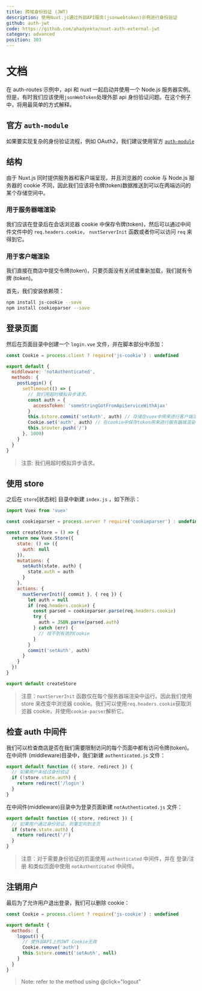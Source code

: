 ```yaml
---
title: 跨域身份验证 (JWT)
description: 使用Nuxt.js通过外部API服务(jsonwebtoken)示例进行身份验证
github: auth-jwt
code: https://github.com/ahadyekta/nuxt-auth-external-jwt
category: advanced
position: 303
---
```


# 文档

在 auth-routes 示例中，api 和 nuxt 一起启动并使用一个 Node.js 服务器实例。但是，有时我们应该使用`jsonWebToken`处理外部 api 身份验证问题。在这个例子中，将用最简单的方式解释。

## 官方 `auth-module`

如果要实现复杂的身份验证流程，例如 OAuth2，我们建议使用官方 [`auth-module`](https://github.com/nuxt-community/auth-module)

## 结构

由于 Nuxt.js 同时提供服务器和客户端呈现，并且浏览器的 cookie 与 Node.js 服务器的 cookie 不同，因此我们应该将令牌(token)数据推送到可以在两端访问的某个存储空间中。

### 用于服务器端渲染

我们应该在登录后在会话浏览器 cookie 中保存令牌(token)，然后可以通过中间件文件中的 `req.headers.cookie`， `nuxtServerInit` 函数或者你可以访问 `req` 来得到它。

### 用于客户端渲染

我们直接在商店中提交令牌(token)，只要页面没有关闭或重新加载，我们就有令牌 (token)。

首先，我们安装依赖项：

```bash
npm install js-cookie --save
npm install cookieparser --save
```

## 登录页面

然后在页面目录中创建一个 `login.vue` 文件，并在脚本部分中添加：

```js
const Cookie = process.client ? require('js-cookie') : undefined

export default {
  middleware: 'notAuthenticated',
  methods: {
    postLogin() {
      setTimeout(() => {
        // 我们用超时模拟异步请求。
        const auth = {
          accessToken: 'someStringGotFromApiServiceWithAjax'
        }
        this.$store.commit('setAuth', auth) // 存储在vuex中用来进行客户端渲染
        Cookie.set('auth', auth) // 在cookie中保存token用来进行服务器端渲染
        this.$router.push('/')
      }, 1000)
    }
  }
}
```

> 注意: 我们用超时模拟异步请求。

## 使用 store

之后在 `store`[状态树] 目录中新建 `index.js` ，如下所示：

```javascript
import Vuex from 'vuex'

const cookieparser = process.server ? require('cookieparser') : undefined

const createStore = () => {
  return new Vuex.Store({
    state: () => ({
      auth: null
    }),
    mutations: {
      setAuth(state, auth) {
        state.auth = auth
      }
    },
    actions: {
      nuxtServerInit({ commit }, { req }) {
        let auth = null
        if (req.headers.cookie) {
          const parsed = cookieparser.parse(req.headers.cookie)
          try {
            auth = JSON.parse(parsed.auth)
          } catch (err) {
            // 找不到有效的Cookie
          }
        }
        commit('setAuth', auth)
      }
    }
  })
}

export default createStore
```

> 注意：`nuxtServerInit` 函数仅在每个服务器端渲染中运行。因此我们使用 store 来改变中浏览器 cookie。我们可以使用`req.headers.cookie`获取浏览器 cookie，并使用`cookie-parser`解析它。

## 检查 auth 中间件

我们可以检查商店是否在我们需要限制访问的每个页面中都有访问令牌(token)。在中间件 (middleware)目录中，我们新建 `authenticated.js` 文件：

```javascript
export default function ({ store, redirect }) {
  // 如果用户未经过身份验证
  if (!store.state.auth) {
    return redirect('/login')
  }
}
```

在中间件(middleware)目录中为登录页面新建 `notAuthenticated.js` 文件：

```javascript
export default function ({ store, redirect }) {
  // 如果用户通过身份验证，则重定向到主页
  if (store.state.auth) {
    return redirect('/')
  }
}
```

> 注意：对于需要身份验证的页面使用 `authenticated` 中间件，并在 登录/注册 和类似页面中使用 `notAuthenticated` 中间件。

## 注销用户

最后为了允许用户退出登录，我们可以删除 cookie：

```javascript
const Cookie = process.client ? require('js-cookie') : undefined

export default {
  methods: {
    logout() {
      // 使外部API上的JWT Cookie无效
      Cookie.remove('auth')
      this.$store.commit('setAuth', null)
    }
  }
}
```

> Note: refer to the method using @click="logout"
